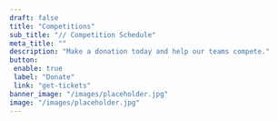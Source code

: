 ```yaml
---
draft: false
title: "Competitions"
sub_title: "// Competition Schedule"
meta_title: ""
description: "Make a donation today and help our teams compete."
button:
 enable: true
 label: "Donate"
 link: "get-tickets"
banner_image: "/images/placeholder.jpg"
image: "/images/placeholder.jpg"
---
```

